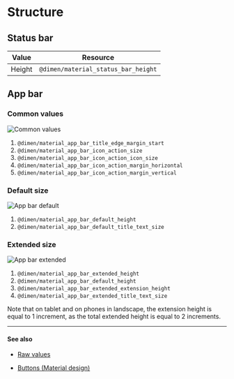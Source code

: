 # Structure

## Status bar

| Value | Resource |
| ----- | -------- |
| Height | `@dimen/material_status_bar_height` |

## App bar

### Common values

<img class="figure" src="../../images/layout_structure_appbar_common_values.png" alt="Common values"/>

1. `@dimen/material_app_bar_title_edge_margin_start`
2. `@dimen/material_app_bar_icon_action_size`
3. `@dimen/material_app_bar_icon_action_icon_size`
4. `@dimen/material_app_bar_icon_action_margin_horizontal`
5. `@dimen/material_app_bar_icon_action_margin_vertical`

### Default size

<img class="figure" src="../../images/layout_structure_appbar_phone_default.png" alt="App bar default"/>

1. `@dimen/material_app_bar_default_height`
2. `@dimen/material_app_bar_default_title_text_size`

### Extended size

<img class="figure" src="../../images/layout_structure_appbar_phone_extended.png" alt="App bar extended"/>

1. `@dimen/material_app_bar_extended_height`
2. `@dimen/material_app_bar_default_height`
3. `@dimen/material_app_bar_extended_extension_height`
4. `@dimen/material_app_bar_extended_title_text_size`

Note that on tablet and on phones in landscape, the extension height is equal to 1 increment, as the
total extended height is equal to 2 increments.

---

#### See also

- [Raw values](https://github.com/AoDevBlue/MaterialValues/blob/master/material-values/src/main/res-layout/values/structure.xml)

- [Buttons (Material design)](https://material.google.com/layout/structure.html)
